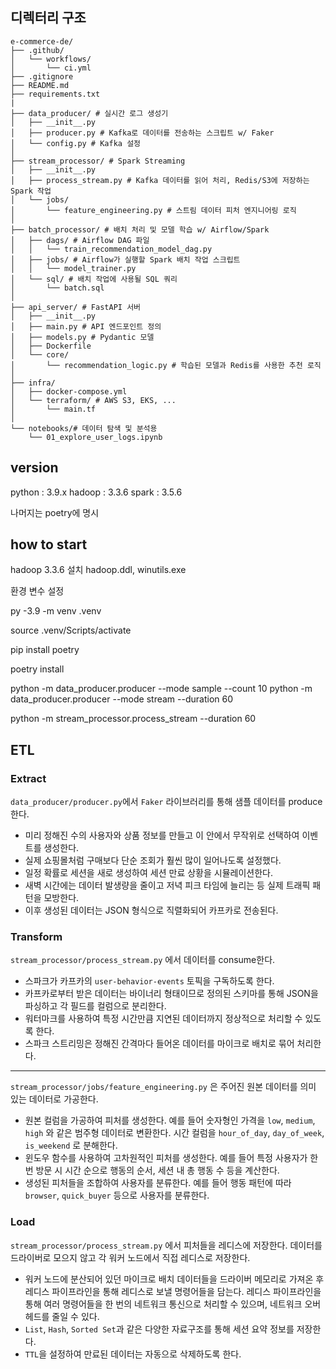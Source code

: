 ## 디렉터리 구조

```
e-commerce-de/
├── .github/
│   └── workflows/
│       └── ci.yml
├── .gitignore
├── README.md
├── requirements.txt
|
├── data_producer/ # 실시간 로그 생성기
│   ├── __init__.py
│   ├── producer.py # Kafka로 데이터를 전송하는 스크립트 w/ Faker
│   └── config.py # Kafka 설정
│
├── stream_processor/ # Spark Streaming
│   ├── __init__.py
│   ├── process_stream.py # Kafka 데이터를 읽어 처리, Redis/S3에 저장하는 Spark 작업
│   └── jobs/
│       └── feature_engineering.py # 스트림 데이터 피처 엔지니어링 로직
│
├── batch_processor/ # 배치 처리 및 모델 학습 w/ Airflow/Spark
│   ├── dags/ # Airflow DAG 파일
│   │   └── train_recommendation_model_dag.py
│   ├── jobs/ # Airflow가 실행할 Spark 배치 작업 스크립트
│   │   └── model_trainer.py
│   └── sql/ # 배치 작업에 사용될 SQL 쿼리
│       └── batch.sql
│
├── api_server/ # FastAPI 서버
│   ├── __init__.py
│   ├── main.py # API 엔드포인트 정의
│   ├── models.py # Pydantic 모델
│   ├── Dockerfile
│   └── core/
│       └── recommendation_logic.py # 학습된 모델과 Redis를 사용한 추천 로직
│
├── infra/
│   ├── docker-compose.yml
│   └── terraform/ # AWS S3, EKS, ...
│       └── main.tf
│
└── notebooks/# 데이터 탐색 및 분석용
    └── 01_explore_user_logs.ipynb
```

## version

python : 3.9.x
hadoop : 3.3.6
spark : 3.5.6

나머지는 poetry에 명시

## how to start

hadoop 3.3.6 설치
hadoop.ddl, winutils.exe

환경 변수 설정

py -3.9 -m venv .venv

source .venv/Scripts/activate

pip install poetry

poetry install

python -m data_producer.producer --mode sample --count 10
python -m data_producer.producer --mode stream --duration 60

python -m stream_processor.process_stream --duration 60

## ETL

### Extract

`data_producer/producer.py`에서 `Faker` 라이브러리를 통해 샘플 데이터를 produce한다.

- 미리 정해진 수의 사용자와 상품 정보를 만들고 이 안에서 무작위로 선택하여 이벤트를 생성한다.
- 실제 쇼핑몰처럼 구매보다 단순 조회가 훨씬 많이 일어나도록 설정했다.
- 일정 확률로 세션을 새로 생성하여 세션 만료 상황을 시뮬레이션한다.
- 새벽 시간에는 데이터 발생량을 줄이고 저녁 피크 타임에 늘리는 등 실제 트래픽 패턴을 모방한다.
- 이후 생성된 데이터는 JSON 형식으로 직렬화되어 카프카로 전송된다.

### Transform

`stream_processor/process_stream.py` 에서 데이터를 consume한다.

- 스파크가 카프카의 `user-behavior-events` 토픽을 구독하도록 한다.
- 카프카로부터 받은 데이터는 바이너리 형태이므로 정의된 스키마를 통해 JSON을 파싱하고 각 필드를 컬럼으로 분리한다.
- 워터마크를 사용하여 특정 시간만큼 지연된 데이터까지 정상적으로 처리할 수 있도록 한다.
- 스파크 스트리밍은 정해진 간격마다 들어온 데이터를 마이크로 배치로 묶어 처리한다.

---

`stream_processor/jobs/feature_engineering.py` 은 주어진 원본 데이터를 의미 있는 데이터로 가공한다.

- 원본 컬럼을 가공하여 피처를 생성한다. 예를 들어 숫자형인 가격을 `low`, `medium`, `high` 와 같은 범주형 데이터로 변환한다. 시간 컬럼을 `hour_of_day`, `day_of_week`, `is_weekend` 로 분해한다.
- 윈도우 함수를 사용하여 고차원적인 피처를 생성한다. 예를 들어 특정 사용자가 한 번 방문 시 시간 순으로 행동의 순서, 세션 내 총 행동 수 등을 계산한다.
- 생성된 피처들을 조합하여 사용자를 분류한다. 예를 들어 행동 패턴에 따라 `browser`, `quick_buyer` 등으로 사용자를 분류한다.

### Load

`stream_processor/process_stream.py` 에서 피처들을 레디스에 저장한다. 데이터를 드라이버로 모으지 않고 각 워커 노드에서 직접 레디스로 저장한다.

- 워커 노드에 분산되어 있던 마이크로 배치 데이터들을 드라이버 메모리로 가져온 후 레디스 파이프라인을 통해 레디스로 보낼 명령어들을 담는다. 레디스 파이프라인을 통해 여러 명령어들을 한 번의 네트워크 통신으로 처리할 수 있으며, 네트워크 오버헤드를 줄일 수 있다.
- `List`, `Hash`, `Sorted Set`과 같은 다양한 자료구조를 통해 세션 요약 정보를 저장한다.
- `TTL`을 설정하여 만료된 데이터는 자동으로 삭제하도록 한다.
